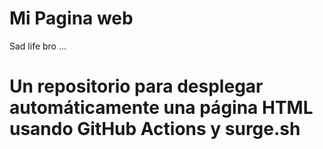 # Mi Pagina web
Sad life bro ...
# Un repositorio para desplegar automáticamente una página HTML usando GitHub Actions y surge.sh
